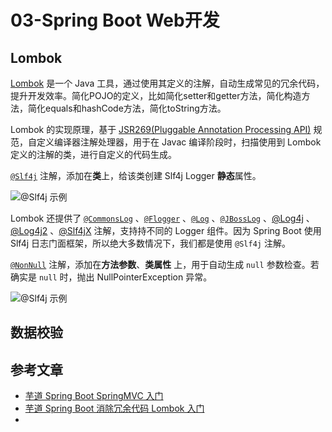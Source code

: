 # 03-Spring Boot Web开发

## Lombok

[Lombok](https://github.com/rzwitserloot/lombok) 是一个 Java
工具，通过使用其定义的注解，自动生成常见的冗余代码，提升开发效率。简化POJO的定义，比如简化setter和getter方法，简化构造方法，简化equals和hashCode方法，简化toString方法。

Lombok 的实现原理，基于 [JSR269(Pluggable Annotation Processing API)](https://jcp.org/en/jsr/detail?id=269) 规范，自定义编译器注解处理器，用于在
Javac 编译阶段时，扫描使用到 Lombok 定义的注解的类，进行自定义的代码生成。

[`@Slf4j`](https://github.com/rzwitserloot/lombok/blob/master/src/core/lombok/Slf4j.java) 注解，添加在**类**上，给该类创建 Slf4j
Logger **静态**属性。

![@Slf4j 示例](https://static.iocoder.cn/images/Spring-Boot/2019-02-04/21.png)

Lombok
还提供了 [`@CommonsLog`](https://github.com/rzwitserloot/lombok/blob/master/src/core/lombok/extern/apachecommons/CommonsLog.java)
、[`@Flogger`](https://github.com/rzwitserloot/lombok/blob/master/src/core/lombok/extern/flogger/Flogger.java)
、[`@Log`](https://github.com/rzwitserloot/lombok/blob/master/src/core/lombok/extern/java/Log.java)
、[`@JBossLog`](https://github.com/rzwitserloot/lombok/blob/master/src/core/lombok/extern/jbosslog/JBossLog.java)
、[@Log4j](https://github.com/rzwitserloot/lombok/blob/master/src/core/lombok/extern/log4j/Log4j.java)
、[@Log4j2](https://github.com/rzwitserloot/lombok/blob/master/src/core/lombok/extern/log4j/Log4j2.java)
、[@Slf4jX](https://github.com/rzwitserloot/lombok/blob/master/src/core/lombok/Slf4jX.java) 注解，支持持不同的 Logger 组件。因为 Spring
Boot 使用 Slf4j 日志门面框架，所以绝大多数情况下，我们都是使用 `@Slf4j` 注解。

[`@NonNull`](https://github.com/rzwitserloot/lombok/blob/master/src/core/lombok/NonNull.java) 注解，添加在**方法参数**、**类属性**
上，用于自动生成 `null` 参数检查。若确实是 `null` 时，抛出 NullPointerException 异常。

![@Slf4j 示例](https://static.iocoder.cn/images/Spring-Boot/2019-02-04/41.png)

## 数据校验

## 参考文章

- [芋道 Spring Boot SpringMVC 入门](https://www.iocoder.cn/Spring-Boot/SpringMVC/)
- [芋道 Spring Boot 消除冗余代码 Lombok 入门](https://www.iocoder.cn/Spring-Boot/Lombok/)
- 